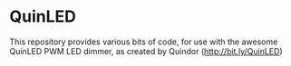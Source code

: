 # QuinLED
This repository provides various bits of code, for use with the awesome QuinLED PWM LED dimmer, as created by Quindor (http://bit.ly/QuinLED)
